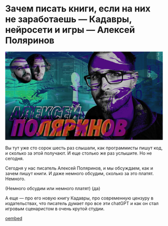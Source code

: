 # Зачем писать книги, если на них не заработаешь — Кадавры, нейросети и игры — Алексей Поляринов

![preview](./preview.jpg)

Вы тут уже сто сорок шесть раз слышали, как программисты пишут код, и сколько за этой получают. И еще столько же раз услышите. Но не сегодня.

Сегодня у нас писатель Алексей Поляринов, и мы обсуждаем, как и зачем пишут книги. И даже немного обсудим, сколько за это платят. Немного.

(Немного обсудим или немного платят)
(да)

А еще — про его новую книгу Кадавры, про современную цензуру в издательствах, что писатель думает про все эти chatGPT и как он стал игровым сценаристом в очень крутой студии.

[oembed](https://www.youtube.com/watch?v=f0zydsolbDI)
